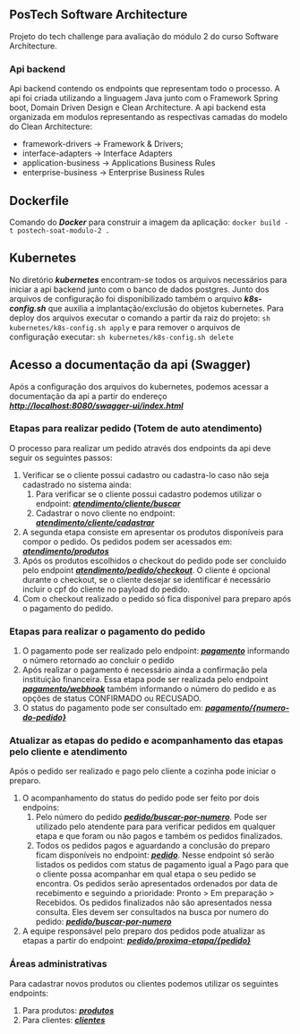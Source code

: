 ## PosTech Software Architecture

Projeto do tech challenge para avaliação do módulo 2 do curso Software Architecture.

### Api backend

Api backend contendo os endpoints que representam todo o processo. A api foi criada utilizando a linguagem Java junto com o Framework Spring boot, Domain Driven Design e Clean Architecture.
A api backend esta organizada em modulos representando as respectivas camadas do modelo do Clean Architecture:
- framework-drivers -> Framework & Drivers;
- interface-adapters -> Interface Adapters
- application-business -> Applications Business Rules
- enterprise-business -> Enterprise Business Rules

## Dockerfile

Comando do ***Docker*** para construir a imagem da aplicação: `docker build -t postech-soat-modulo-2 .`

## Kubernetes

No diretório ***kubernetes*** encontram-se todos os arquivos necessários para iniciar a api backend junto com o banco de dados postgres. Junto dos arquivos de configuração 
foi disponibilizado também o arquivo ***k8s-config.sh*** que auxilia a implantação/exclusão do objetos kubernetes.
Para deploy dos arquivos executar o comando a partir da raiz do projeto:
`sh kubernetes/k8s-config.sh apply` e para remover o arquivos de configuração executar: `sh kubernetes/k8s-config.sh delete`

## Acesso a documentação da api (Swagger)

Após a configuração dos arquivos do kubernetes, podemos acessar a documentação da api a partir do endereço ***[http://localhost:8080/swagger-ui/index.html](http://localhost:8080/swagger-ui/index.html)***

### Etapas para realizar pedido (Totem de auto atendimento)

O processo para realizar um pedido através dos endpoints da api deve seguir os seguintes passos:

1. Verificar se o cliente possui cadastro ou cadastra-lo caso não seja cadastrado no sistema ainda:
   1. Para verificar se o cliente possui cadastro podemos utilizar o endpoint: ***[atendimento/cliente/buscar](http://localhost:8080/swagger-ui/index.html#/Totem%20de%20auto%20atendimento/buscarClientePorCpf)***
   2. Cadastrar o novo cliente no endpoint: ***[atendimento/cliente/cadastrar](http://localhost:8080/swagger-ui/index.html#/Totem%20de%20auto%20atendimento/cadastrarNovoCliente)***
2. A segunda etapa consiste em apresentar os produtos disponíveis para compor o pedido. Os pedidos podem ser acessados em: ***[atendimento/produtos](http://localhost:8080/swagger-ui/index.html#/Totem%20de%20auto%20atendimento/buscarProdutosPorCategoria)***
3. Após os produtos escolhidos o checkout do pedido pode ser concluido pelo endpoint ***[atendimento/pedido/checkout](http://localhost:8080/swagger-ui/index.html#/Totem%20de%20auto%20atendimento/checkout)***. O cliente é opcional durante o checkout, se o cliente desejar se identificar é necessário incluir o cpf do cliente no payload do pedido.
4. Com o checkout realizado o pedido só fica disponível para preparo após o pagamento do pedido.

### Etapas para realizar o pagamento do pedido

1. O pagamento pode ser realizado pelo endpoint: ***[pagamento](http://localhost:8080/swagger-ui/index.html#/Pagamentos/pagamento)*** informando o número retornado ao concluir o pedido
2. Após realizar o pagamento é necessário ainda a confirmação pela instituição financeira. Essa etapa pode ser realizada pelo 
endpoint ***[pagamento/webhook](http://localhost:8080/swagger-ui/index.html#/Pagamentos/confirmacaoPagamento)*** 
também informando o número do pedido e as opções de status CONFIRMADO ou RECUSADO.
3. O status do pagamento pode ser consultado em: ***[pagamento/{numero-do-pedido}](http://localhost:8080/swagger-ui/index.html#/Pagamentos/consultarStatusDoPagamento)***

### Atualizar as etapas do pedido e acompanhamento das etapas pelo cliente e atendimento

Após o pedido ser realizado e pago pelo cliente a cozinha pode iniciar o preparo.

1. O acompanhamento do status do pedido pode ser feito por dois endpoins:
   1. Pelo número do pedido ***[pedido/buscar-por-numero](http://localhost:8080/swagger-ui/index.html#/Pedidos/buscarPedidoPorId)***. Pode ser utilizado pelo atendente para para verificar pedidos em qualquer etapa e que foram ou não pagos e também os pedidos finalizados.
   2. Todos os pedidos pagos e aguardando a conclusão do preparo ficam disponíveis no endpoint: ***[pedido](http://localhost:8080/swagger-ui/index.html#/Pedidos/listar_1)***. Nesse endpoint só serão listados os pedidos com status de pagamento igual a Pago para que o cliente possa acompanhar em qual etapa o seu pedido se encontra.
   Os pedidos serão apresentados ordenados por data de recebimento e seguindo a prioridade: Pronto > Em preparação > Recebidos. 
   Os pedidos finalizados não são apresentados nessa consulta. Eles devem ser consultados na busca por numero do pedido: ***[pedido/buscar-por-numero](http://localhost:8080/swagger-ui/index.html#/Pedidos/buscarPedidoPorId)***
2. A equipe responsável pelo preparo dos pedidos pode atualizar as etapas a partir do endpoint: ***[pedido/proxima-etapa/{pedido}](http://localhost:8080/swagger-ui/index.html#/Pedidos/atualizaParaEmPreparacao)***

### Áreas administrativas

Para cadastrar novos produtos ou clientes podemos utilizar os seguintes endpoints:

1. Para produtos: ***[produtos](http://localhost:8080/swagger-ui/index.html#/%C3%81rea%20administrativa%20-%20Produtos)***
2. Para clientes: ***[clientes](http://localhost:8080/swagger-ui/index.html#/%C3%81rea%20administrativa%20-%20Clientes)***
